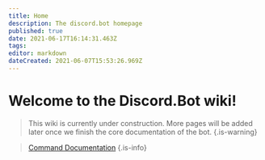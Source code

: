 ```yaml
---
title: Home
description: The discord.bot homepage
published: true
date: 2021-06-17T16:14:31.463Z
tags: 
editor: markdown
dateCreated: 2021-06-07T15:53:26.969Z
---
```


# Welcome to the Discord.Bot wiki!
> This wiki is currently under construction. More pages will be added later once we finish the core documentation of the bot.
{.is-warning}

> [Command Documentation](http://documentation.discordbot.cc/en/commands)
{.is-info}
